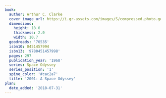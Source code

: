 ```yaml
---
book:
  author: Arthur C. Clarke
  cover_image_url: https://i.gr-assets.com/images/S/compressed.photo.goodreads.com/books/1432468943l/70535._SY475_.jpg
  dimensions:
    height: 18.0
    thickness: 2.0
    width: 10.7
  goodreads: '70535'
  isbn10: 0451457994
  isbn13: '9780451457998'
  pages: 297
  publication_year: '1968'
  series: Space Odyssey
  series_position: '1'
  spine_color: '#cac2a7'
  title: '2001: A Space Odyssey'
plan:
  date_added: '2018-07-31'
---
```

